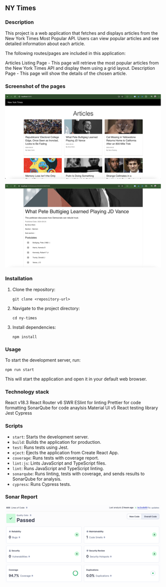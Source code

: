 ## NY Times

### Description

This project is a web application that fetches and displays articles from the New York Times Most Popular API. Users can view popular articles and see detailed information about each article.

The following routes/pages are included in this application:

Articles Listing Page - This page will retrieve the most popular articles from the New York Times API and display them using a grid layout.
Description Page - This page will show the details of the chosen article.

### Screenshot of the pages

![Landing Page](public/landingpage.png)

![Details Page](public/detailsPage.png)


### Installation

1. Clone the repository:
   ```
   git clone <repository-url>
   ```
2. Navigate to the project directory:
   ```
   cd ny-times
   ```
3. Install dependencies:
   ```
   npm install
   ```

### Usage

To start the development server, run:

```
npm run start
```

This will start the application and open it in your default web browser.

### Technology stack

React v18.3
React Router v6
SWR
ESlint for linting
Prettier for code formatting
SonarQube for code anaylsis
Material UI v5
React testing library
Jest
Cypress

### Scripts

- `start`: Starts the development server.
- `build`: Builds the application for production.
- `test`: Runs tests using Jest.
- `eject`: Ejects the application from Create React App.
- `coverage`: Runs tests with coverage report.
- `lint:js`: Lints JavaScript and TypeScript files.
- `lint`: Runs JavaScript and TypeScript linting.
- `sonarqube`: Runs linting, tests with coverage, and sends results to SonarQube for analysis.
- `cypress`: Runs Cypress tests.

### Sonar Report

![Sonar report](public/sonar.png)





